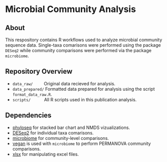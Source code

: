 # Microbial Community Analysis 

## About
This respository contains R workflows used to analyze microbial community sequence data. Single-taxa comarisons were performed using the package `DESeq2` while community comparisons were performed via the package `microbiome`.

## Repository Overview
* `data_raw/`&nbsp;&nbsp;&nbsp;&nbsp;&nbsp;&nbsp;&nbsp;&nbsp;&nbsp;Original data recieved for analysis.
* `data_prepared/`&nbsp;Formatted data prepared for analysis using the script `format_data_raw.R`.
* `scripts/`&nbsp;&nbsp;&nbsp;&nbsp;&nbsp;&nbsp;&nbsp;&nbsp;&nbsp;&nbsp;&nbsp;All R scripts used in this publication analysis.

## Dependencies
* [phyloseq](https://joey711.github.io/phyloseq/) for stacked bar chart and NMDS vizualizations.
* [DESeq2](https://bioconductor.org/packages/release/bioc/html/DESeq2.html) for individual taxa comarisons.
* [microbiome](https://microbiome.github.io/) for community-level comparisons.
* [vegan](https://cran.r-project.org/web/packages/vegan/index.html) is used with `microbiome` to perform PERMANOVA community comparisons.
* [xlsx](https://cran.r-project.org/web/packages/xlsx/index.html) for manipulating excel files.
